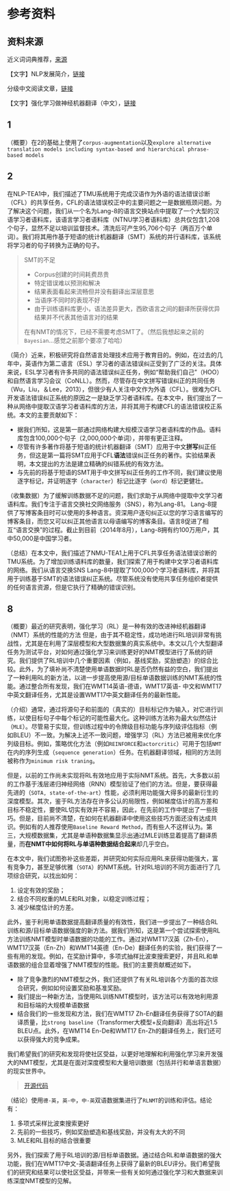 # 参考资料

## 资料来源

近义词词典推荐，[来源](https://www.zhihu.com/question/21030556/answer/133660143)

【文字】NLP发展简介，[链接](https://zhuanlan.zhihu.com/p/80093548)

分级中文阅读文章，[链接](http://www.yes-chinese.com/reading/)

【文字】强化学习做神经机器翻译（中文），[链接](https://www.jiqizhixin.com/articles/2018-09-01-4)

## 1

（概要）在2的基础上使用了`corpus-augmentation`以及`explore alternative translation models including syntax-based and hierarchical phrase-based models`

## 2

在NLP-TEA1中，我们描述了TMU系统用于完成汉语作为外语的语法错误诊断（CFL）的共享任务，CFL的语法错误校正中的主要问题之一是数据瓶颈问题。为了解决这个问题，我们从一个名为Lang-8的语言交换站点中提取了一个大型的汉语学习者语料库，该语言学习者语料库（NTNU学习者语料库）总共仅包含1,208个句子，显然不足以培训监督技术。清洗后可产生95,706个句子（两百万个单词）。我们将其用作基于短语的统计机器翻译（SMT）系统的并行语料库，该系统将学习者的句子转换为正确的句子。

> SMT的不足
>
> - Corpus创建的时间耗费昂贵
> - 特定错误难以预测和解决
> - 结果表面看起来流畅但并没有翻译出深层意思
> - 当语序不同时的表现不好
> - 由于训练语料库更小，语法差异更大，西欧语言之间的翻译所获得优异结果并不代表其他语言对的结果
>
> 在有NMT的情况下，已经不需要考虑SMT了。（然后我想起来之前的`Bayesian`...感觉之前那个要凉了哈哈）

（简介）近来，积极研究将自然语言处理技术应用于教育目的。例如，在过去的几年中，英语作为第二语言（ESL）学习者的语法错误纠正受到了广泛的关注。具体来说，ESL学习者有许多共同的语法错误纠正任务，例如“帮助我们自己”（HOO）和自然语言学习会议（CoNLL）。然而，尽管存在中文拼写错误纠正的共同任务（Wu，Liu，＆Lee，2013），但很少有人关注中文作为外语（CFL）。很难为CFL开发语法错误纠正系统的原因之一是缺乏学习者语料库。在本文中，我们提出了一种从网络中提取汉语学习者语料库的方法，并将其用于构建CFL的语法错误校正系统。本文的主要贡献如下：

- 据我们所知，这是第一部通过网络构建大规模汉语学习者语料库的作品。语料库包含100,000个句子（2,000,000个单词），并带有更正注释。
- 尽管有许多著作将基于短语的统计机器翻译（SMT）应用于中文**拼写**纠正任务，但这是第一篇将SMT应用于CFL**语法**错误纠正任务的著作。实验结果表明，本文提出的方法是建立精确的纠错系统的有效方法。
- 与先前的将基于短语的SMT用于中文拼写纠正任务的工作不同，我们建议使用逐字标记，并证明逐字（`character`）标记比逐字（`word`）标记更健壮。

（收集数据）为了缓解训练数据不足的问题，我们求助于从网络中提取中文学习者语料库。我们专注于语言交换社交网络服务（SNS），称为Lang-81。 Lang-8提供了写博客条目时可以使用的多种语言。资深用户逐句纠正以您的学习语言编写的博客条目，而您又可以纠正其他语言以母语编写的博客条目。语言8促进了相互“语言交换”的过程。截止到目前（2014年8月），Lang-8拥有约100万用户，其中50,000是中国学习者。

（总结）在本文中，我们描述了NMU-TEA1上用于CFL共享任务语法错误诊断的TMU系统。为了增加训练语料库的数量，我们探索了用于构建中文学习者语料库的网络。我们从语言交换SNS Lang-8中提取了100,000个学习者语料库，并将其用于训练基于SMT的语法错误纠正系统。尽管系统没有使用共享任务组织者提供的任何语言资源，但是它执行了精确的错误识别。

## 8

（概要）最近的研究表明，强化学习（RL）是一种有效的改进神经机器翻译（NMT）系统的性能的方法
但是，由于其不稳定性，成功地进行RL培训非常有挑战性，尤其是在利用了深层模型和大型数据集的真实系统中。本文以几个大型翻译任务为测试平台，对如何通过强化学习来训练更好的NMT模型进行了系统的研究。我们提供了RL培训中几个重要因素（例如，基线奖励，奖励塑造）的综合比较。此外，为了填补尚不清楚使用单语数据时RL是否仍然有益的空白，我们提出了一种利用RL的新方法，以进一步提高使用源/目标单语数据训练的NMT系统的性能。通过整合所有发现，我们在WMT14英语-德语，WMT17英语- 中文和WMT17中英文翻译任务，尤其是设置WMT17中英文翻译任务的最新性能。

（介绍）通常，通过将源句子和前面的（真实的）目标标记作为输入，对它进行训练，以使目标句子中每个标记的可能性最大化。这种训练方法称为最大似然估计（`MLE`）。尽管易于实现，但训练过程中的令牌级目标功能与序列级评估指标（例如BLEU）不一致。为解决上述不一致问题，增强学习（RL）方法已被用来优化序列级目标。例如，策略优化方法（例如`REINFORCE`和`actorcritic`）可用于包括`NMT`在内的序列生成（`sequence generation`）任务。在机器翻译领域，相同的方法则被称作为`minimum risk traning`。

但是，以前的工作尚未实现将RL有效地应用于实际NMT系统。首先，大多数以前的工作基于浅层递归神经网络（RNN）模型验证了他们的方法。但是，要获得最先进的（`SOTA, state-of-the-art`）性能，必须利用功能强大得多的最新衍生的深度模型。其次，鉴于RL方法存在许多公认的局限性，例如梯度估计的高方差和目标不稳定性，要使RL切实有效并不容易，因此，在先前的工作中提出了一些技巧。但是，目前尚不清楚，在如何在机器翻译中使用这些技巧方面还没有达成共识。例如有的人推荐使用`Baseline Reward Method`，而有些人不这样认为。第三，大规模数据集，尤其是单语种数据集显示出通过MLE训练显着提高了翻译质量，而**在NMT中如何将RL与单语种数据结合起来**却几乎空白。

在本文中，我们试图弥补这些差距，并研究如何实际应用RL来获得功能强大，富有竞争力，甚至足够优雅（`SOTA`）的NMT系统。针对RL培训的不同方面进行了几项综合研究，以找出如何：

1. 设定有效的奖励；
2. 结合不同权重的MLE和RL对象，以稳定训练过程；
3. 减少梯度估计的方差。

此外，鉴于利用单语数据提高翻译质量的有效性，我们进一步提出了一种结合RL训练和源/目标单语数据强度的新方法。据我们所知，这是第一个尝试探索使用RL方法训练NMT模型时单语数据的功能的工作。通过对WMT17汉英（Zh-En），WMT17汉英（En-Zh）和WMT14英德（En-De）翻译任务的实验，我们获得了一些有用的发现。例如，在奖励计算中，多项式抽样比波束搜索更好，并且RL和单语数据的组合显着增强了NMT模型的性能。我们的主要贡献概述如下。

- 除了竞争激烈的NMT模型之外，我们还提供了有关RL培训各个方面的首次综合研究，例如如何设置奖励和基准奖励。
- 我们提出一种新方法，当使用RL训练NMT模型时，该方法可以有效地利用源和目标端的大规模单语数据
- 结合我们的一些发现和方法，我们在WMT17 Zh-En翻译任务获得了SOTA的翻译质量，比`strong baseline`（Transformer大模型+反向翻译）高出将近1.5 BLEU点。此外，在WMT14 En-De和WMT17 En-Zh的翻译任务上，我们还可以获得强大的竞争成果。

我们希望我们的研究和发现将使社区受益，以更好地理解和利用强化学习来开发强大的NMT模型，尤其是在面对深度模型和大量培训数据（包括并行和单语言数据）的现实世界中。

> [开源代码](https://github.com/apeterswu/RL4NMT)

（结论）使用`德-英`，`英-中`，`中-英`双语数据集进行了`RLNMT`的训练和评估。结论有：

1. 多项式采样比波束搜索更好
2. 先前的一些技巧，例如奖励塑造和基线奖励，并没有太大的不同
3. MLE和RL目标的结合很重要

另外，我们探索了用于RL培训的源/目标单语数据。通过结合RL和单语数据的强大功能，我们在WMT17中文-英语翻译任务上获得了最新的BLEU评分。我们希望我们的研究和结果可以使社区受益，并带来一些有关如何通过强化学习和大数据来训练深度NMT模型的见解。